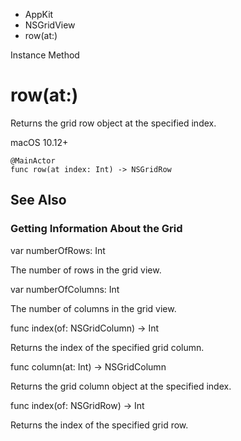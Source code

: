 

- AppKit
- NSGridView
-  row(at:) 

Instance Method

# row(at:)

Returns the grid row object at the specified index.

macOS 10.12+

``` source
@MainActor
func row(at index: Int) -> NSGridRow
```

## See Also

### Getting Information About the Grid

var numberOfRows: Int

The number of rows in the grid view.

var numberOfColumns: Int

The number of columns in the grid view.

func index(of: NSGridColumn) -> Int

Returns the index of the specified grid column.

func column(at: Int) -> NSGridColumn

Returns the grid column object at the specified index.

func index(of: NSGridRow) -> Int

Returns the index of the specified grid row.

